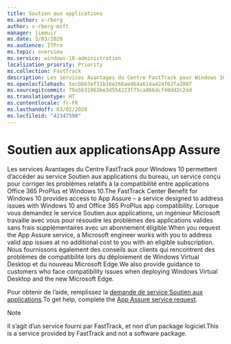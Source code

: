 ```yaml
---
title: Soutien aux applications
ms.author: v-rberg
author: v-rberg-msft
manager: jimmuir
ms.date: 3/03/2020
ms.audience: ITPro
ms.topic: overview
ms.service: windows-10-administration
localization_priority: Priority
ms.collection: FastTrack
description: Les services Avantages du Centre FastTrack pour Windows 10 permettent d’accéder au service Soutien aux applications du bureau, un service conçu pour corriger les problèmes relatifs à la compatibilité entre applications Office 365 ProPlus et Windows 10.
ms.openlocfilehash: 5ecbbb7ef31b16e266ae4b4a614a424f62fa2007
ms.sourcegitcommit: 79a5b31863be3d554223f75ca866dcf40dd2c2dd
ms.translationtype: HT
ms.contentlocale: fr-FR
ms.lasthandoff: 03/02/2020
ms.locfileid: "42347598"
---
```

# <a name="app-assure"></a><span data-ttu-id="67de8-103">Soutien aux applications</span><span class="sxs-lookup"><span data-stu-id="67de8-103">App Assure</span></span>

<span data-ttu-id="67de8-104">Les services Avantages du Centre FastTrack pour Windows 10 permettent d’accéder au service Soutien aux applications du bureau, un service conçu pour corriger les problèmes relatifs à la compatibilité entre applications Office 365 ProPlus et Windows 10.</span><span class="sxs-lookup"><span data-stu-id="67de8-104">The FastTrack Center Benefit for Windows 10 provides access to App Assure – a service designed to address issues with Windows 10 and Office 365 ProPlus app compatibility.</span></span> <span data-ttu-id="67de8-105">Lorsque vous demandez le service Soutien aux applications, un ingénieur Microsoft travaille avec vous pour résoudre les problèmes des applications valides sans frais supplémentaires avec un abonnement éligible.</span><span class="sxs-lookup"><span data-stu-id="67de8-105">When you request the App Assure service, a Microsoft engineer works with you to address valid app issues at no additional cost to you with an eligible subscription.</span></span> <span data-ttu-id="67de8-106">Nous fournissons également des conseils aux clients qui rencontrent des problèmes de compatibilité lors du déploiement de Windows Virtual Desktop et du nouveau Microsoft Edge.</span><span class="sxs-lookup"><span data-stu-id="67de8-106">We also provide guidance to customers who face compatibility issues when deploying Windows Virtual Desktop and the new Microsoft Edge.</span></span> 

<span data-ttu-id="67de8-107">Pour obtenir de l’aide, remplissez la [demande de service Soutien aux applications](https://go.microsoft.com/fwlink/?linkid=2022721).</span><span class="sxs-lookup"><span data-stu-id="67de8-107">To get help, complete the [App Assure service request](https://go.microsoft.com/fwlink/?linkid=2022721).</span></span>

  > [!NOTE]
> <span data-ttu-id="67de8-108">Il s’agit d’un service fourni par FastTrack, et non d’un package logiciel.</span><span class="sxs-lookup"><span data-stu-id="67de8-108">This is a service provided by FastTrack and not a software package.</span></span>

    

 
